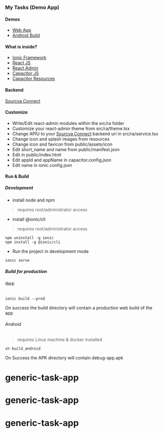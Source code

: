 ### My Tasks (Demo App)
#### Demos
- [Web App](https://mytasks.app.sourcya.io)
- [Android Build](https://github.com/sourcya/my-tasks-app/tree/main/APK)

#### What is inside?
- [Ionic Framework](https://ionicframework.com/)
- [React JS](https://reactjs.org/)
- [React Admin](https://marmelab.com/react-admin/)
- [Capacitor JS](https://capacitorjs.com)
- [Capacitor Resources](https://www.npmjs.com/package/capacitor-resources)

#### Backend
[Sourcya Connect](https://github.com/sourcya/connect)

#### Customize
- Write/Edit react-admin modules within the src/ra folder
- Customize your react-admin theme from src/ra/theme.tsx
- Change APIU to your [Sourcya Connect](https://github.com/sourcya/connect) backend uri in src/ra/service.tsx 
- Change icon and splash images from resources
- Change icon and favicon from public/assets/icon
- Edit short_name and name from public/manifest.json
- Edit <title></title> in public/index.html
- Edit appId and appName in capacitor.config.json
- Edit name in ionic.config.json

#### Run & Build
##### Development
- install node and npm
> requires root/administrator access
- install @ionic/cli
> requires root/administrator access
```
npm uninstall -g ionic
npm install -g @ionic/cli
```
- Run the project in development mode
```
ionic serve
```
##### Build for production
###### Web
```
ionic build --prod
```
On success the build directory will contain a production web build of the app

###### Android
> requires Linux machine & docker installed
```
sh build_android
```
On Success the APK directory will contain debug-app.apk
# generic-task-app
# generic-task-app
# generic-task-app
